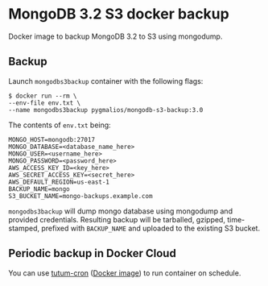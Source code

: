 # MongoDB 3.2 S3 docker backup

Docker image to backup MongoDB 3.2 to S3 using mongodump.

## Backup
Launch `mongodbs3backup` container with the following flags:

```
$ docker run --rm \
--env-file env.txt \
--name mongodbs3backup pygmalios/mongodb-s3-backup:3.0
```

The contents of `env.txt` being:

```
MONGO_HOST=mongodb:27017
MONGO_DATABASE=<database_name_here>
MONGO_USER=<username_here>
MONGO_PASSWORD=<password_here>
AWS_ACCESS_KEY_ID=<key_here>
AWS_SECRET_ACCESS_KEY=<secret_here>
AWS_DEFAULT_REGION=us-east-1
BACKUP_NAME=mongo
S3_BUCKET_NAME=mongo-backups.example.com
```

`mongodbs3backup` will dump mongo database using mongodump and provided credentials. Resulting backup will be tarballed, gzipped, time-stamped, prefixed with `BACKUP_NAME` and uploaded to the existing S3 bucket.

## Periodic backup in Docker Cloud

You can use [tutum-cron](https://github.com/maphubs/tutum-cron) ([Docker image](https://quay.io/repository/maphubs/dockercloud-cron)) to run container on schedule.
